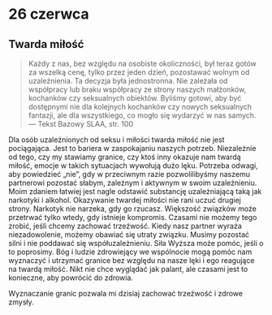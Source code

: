 
# 26 czerwca

## Twarda miłość

> Każdy z nas, bez względu na osobiste okoliczności, był teraz gotów za wszelką cenę, tylko przez jeden dzień, pozostawać wolnym od uzależnienia. Ta decyzja była jednostronna. Nie zależała od współpracy lub braku współpracy ze strony naszych małżonków, kochanków czy seksualnych obiektów. Byliśmy gotowi, aby być dostępnymi nie dla kolejnych kochanków czy nowych seksualnych fantazji, ale dla wszystkiego, co mogło się wydarzyć w nas samych. — Tekst Bazowy SLAA, str. 100

Dla osób uzależnionych od seksu i miłości twarda miłość nie jest pociągająca. Jest to bariera w zaspokajaniu naszych potrzeb. Niezależnie od tego, czy my stawiamy granice, czy ktoś inny okazuje nam twardą miłość, emocje w takich sytuacjach wywołują dużo lęku.
Potrzeba odwagi, aby powiedzieć „nie”, gdy w przeciwnym razie pozwolilibyśmy naszemu partnerowi pozostać słabym, zależnym i aktywnym w swoim uzależnieniu. Moim zdaniem łatwiej jest nagle odstawić substancję uzależniającą taką jak narkotyki i alkohol. Okazywanie twardej miłości nie rani uczuć drugiej strony. Narkotyk nie narzeka, gdy go rzucasz. Większość związków może przetrwać tylko wtedy, gdy istnieje kompromis. Czasami nie możemy tego zrobić, jeśli chcemy zachować trzeźwość. Kiedy nasz partner wyraża niezadowolenie, możemy obawiać się utraty związku. Musimy pozostać silni i nie poddawać się współuzależnieniu. Siła Wyższa może pomóc, jeśli o to poprosimy. Bóg i ludzie zdrowiejący we wspólnocie mogą pomóc nam wyznaczyć i utrzymać granice bez względu na nasze lęki i ego reagujące na twardą miłość. Nikt nie chce wyglądać jak palant, ale czasami jest to konieczne, aby powrócić do zdrowia.

Wyznaczanie granic pozwala mi dzisiaj zachować trzeźwość i zdrowe zmysły.
